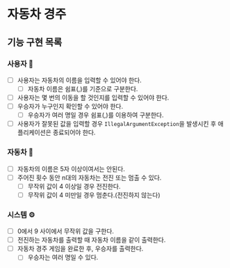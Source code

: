 # 자동차 경주

## 기능 구현 목록

### 사용자 👥

- [ ] 사용자는 자동차의 이름을 입력할 수 있어야 한다.
    - [ ] 자동차 이름은 쉼표(,)를 기준으로 구분한다.
- [ ] 사용자는 몇 번의 이동을 할 것인지를 입력할 수 있어야 한다.
- [ ] 우승자가 누구인지 확인할 수 있어야 한다.
    - [ ] 우승자가 여러 명일 경우 쉼표(,)를 이용하여 구분한다.
- [ ] 사용자가 잘못된 값을 입력할 경우 `IllegalArgumentException`을 발생시킨 후 애플리케이션은 종료되어야 한다.

### 자동차 🚗

- [ ] 자동차의 이름은 5자 이상이여서는 안된다.
- [ ] 주어진 횟수 동안 n대의 자동차는 전진 또는 멈출 수 있다.
    - [ ] 무작위 값이 4 이상일 경우 전진한다.
    - [ ] 무작위 값이 4 미만일 경우 멈춘다.(전진하지 않는다)

### 시스템 ⚙️

- [ ] 0에서 9 사이에서 무작위 값을 구한다.
- [ ] 전진하는 자동차를 출력할 때 자동차 이름을 같이 출력한다.
- [ ] 자동차 경주 게임을 완료한 후, 우승자를 출력한다.
    - [ ] 우승자는 여러 명일 수 있다.
